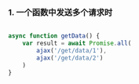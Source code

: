 ### 1. 一个函数中发送多个请求时

```js

async function getData() {
    var result = await Promise.all(
        ajax('/get/data/1'),
        ajax('/get/data/2')
    )
}

```
